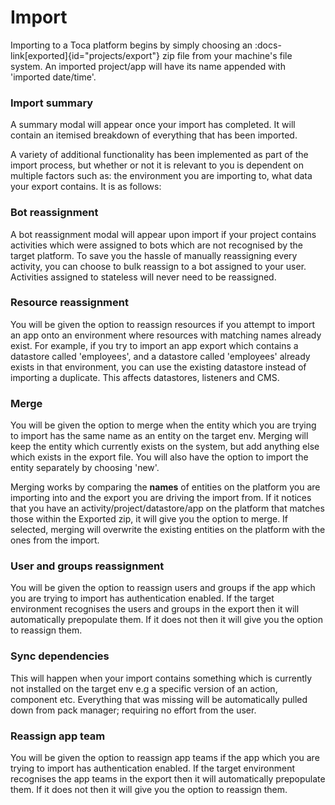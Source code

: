 # Import

Importing to a Toca platform begins by simply choosing an :docs-link[exported]{id="projects/export"} zip file from your machine's file system. An imported project/app will have its name appended with 'imported date/time'.

### Import summary

A summary modal will appear once your import has completed. It will contain an itemised breakdown of everything that has been imported.

A variety of additional functionality has been implemented as part of the import process, but whether or not it is relevant to you is dependent on multiple factors such as: the environment you are importing to, what data your export contains. It is as follows:

### Bot reassignment

A bot reassignment modal will appear upon import if your project contains activities which were assigned to bots which are not recognised by the target platform. To save you the hassle of manually reassigning every activity, you can choose to bulk reassign to a bot assigned to your user. Activities assigned to stateless will never need to be reassigned.

### Resource reassignment

You will be given the option to reassign resources if you attempt to import an app onto an environment where resources with matching names already exist. For example, if you try to import an app export which contains a datastore called 'employees', and a datastore called 'employees' already exists in that environment, you can use the existing datastore instead of importing a duplicate. This affects datastores, listeners and CMS.

### Merge

You will be given the option to merge when the entity which you are trying to import has the same name as an entity on the target env. Merging will keep the entity which currently exists on the system, but add anything else which exists in the export file. You will also have the option to import the entity separately by choosing 'new'.

Merging works by comparing the __names__ of entities on the platform you are importing into and the export you are driving the import from. If it notices that you have an activity/project/datastore/app on the platform that matches those within the Exported zip, it will give you the option to merge. If selected, merging will overwrite the existing entities on the platform with the ones from the import.

### User and groups reassignment

You will be given the option to reassign users and groups if the app which you are trying to import has authentication enabled. If the target environment recognises the users and groups in the export then it will automatically prepopulate them. If it does not then it will give you the option to reassign them.

### Sync dependencies

This will happen when your import contains something which is currently not installed on the target env e.g a specific version of an action, component etc. Everything that was missing will be automatically pulled down from pack manager; requiring no effort from the user.

### Reassign app team

You will be given the option to reassign app teams if the app which you are trying to import has authentication enabled. If the target environment recognises the app teams in the export then it will automatically prepopulate them. If it does not then it will give you the option to reassign them.

